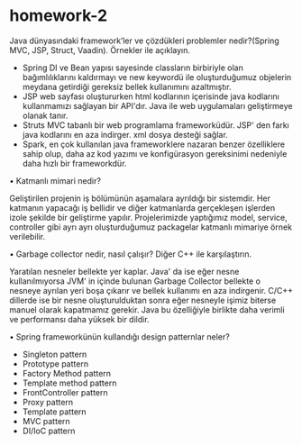 # homework-2

 Java dünyasındaki framework’ler ve çözdükleri problemler nedir?(Spring MVC, JSP, Struct, Vaadin). Örnekler ile açıklayın.

  - Spring DI ve Bean yapısı sayesinde classların birbiriyle olan bağımlılıklarını kaldırmayı ve new keywordü ile oluşturduğumuz objelerin meydana getirdiği gereksiz bellek kullanımını azaltmıştır.
  - JSP web sayfası oluştururken html kodlarının içerisinde java kodlarını kullanmamızı sağlayan bir API'dır. Java ile web uygulamaları geliştirmeye olanak tanır.
  - Struts MVC tabanlı bir web programlama frameworküdür. JSP' den farkı java kodlarını en aza indirger. xml dosya desteği sağlar.
  - Spark, en çok kullanılan java frameworklere nazaran benzer özelliklere sahip olup, daha az kod yazımı ve konfigürasyon gereksinimi nedeniyle daha hızlı bir frameworkdür.

• Katmanlı mimari nedir?

  Geliştirilen projenin iş bölümünün aşamalara ayrıldığı bir sistemdir. Her katmanın yapacağı iş bellidir ve diğer katmanlarda gerçekleşen işlerden izole şekilde bir geliştirme yapılır. Projelerimizde yaptığımız model, service, controller gibi ayrı ayrı oluşturduğumuz packagelar katmanlı mimariye örnek verilebilir. 

• Garbage collector nedir, nasıl çalışır? Diğer C++ ile karşılaştırın.

  Yaratılan nesneler bellekte yer kaplar. Java' da ise eğer nesne kullanılmıyorsa JVM' in içinde bulunan Garbage Collector bellekte o nesneye ayrılan yeri
boşa çıkarır ve bellek kullanımı en aza indirgenir. C/C++ dillerde ise bir nesne oluşturulduktan sonra eğer nesneyle işimiz biterse manuel olarak kapatmamız gerekir. Java bu özelliğiyle birlikte daha verimli ve performansı daha yüksek bir dildir. 

• Spring frameworkünün kullandığı design patternlar neler?

  - Singleton pattern  
  - Prototype pattern
  - Factory Method pattern
  - Template method pattern
  - FrontController pattern
  - Proxy pattern
  - Template pattern
  - MVC pattern
  - DI/IoC pattern

